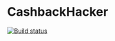 # CashbackHacker

[![Build status](https://ci.appveyor.com/api/projects/status/61k9crv56ivceywc?svg=true)](https://ci.appveyor.com/project/Danshin-alexey/cashbackhacker)
